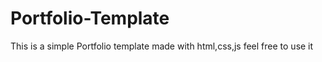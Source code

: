 # Portfolio-Template
This is a simple Portfolio template made with html,css,js feel free to use it 

